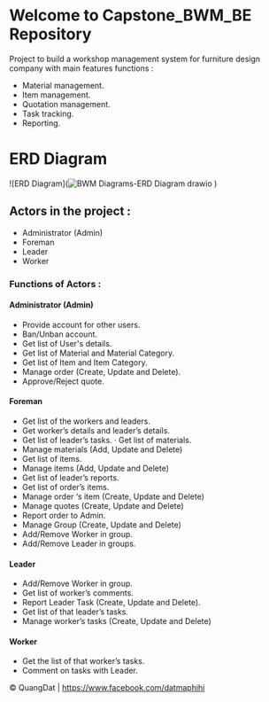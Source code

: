 # Welcome to Capstone_BWM_BE Repository
Project to build a workshop management system for furniture design company with main features functions :  
* Material management. 
* Item management.
* Quotation management. 
* Task tracking. 
* Reporting.
  
# ERD Diagram
![ERD Diagram](![BWM Diagrams-ERD Diagram drawio](https://github.com/QuanggDat/Capstone_BWM_BE/assets/108293525/f8df039f-b5a3-4ef2-9388-0cab003b1496)
)

## Actors in the project :
* Administrator (Admin) 
* Foreman 
* Leader 
* Worker 

### Functions of Actors :

#### Administrator (Admin)
* Provide account for other users. 
* Ban/Unban account. 
* Get list of User's details. 
* Get list of Material and Material Category. 
* Get list of Item and Item Category. 
* Manage order (Create, Update and Delete).
* Approve/Reject quote.
  
#### Foreman
* Get list of the workers and leaders. 
* Get worker’s details and leader’s details. 
* Get list of leader’s tasks. · Get list of materials. 
* Manage materials (Add, Update and Delete) 
* Get list of items. 
* Manage items (Add, Update and Delete) 
* Get list of leader’s reports. 
* Get list of order’s items. 
* Manage order ‘s item (Create, Update and Delete) 
* Manage quotes (Create, Update and Delete) 
* Report order to Admin. 
* Manage Group (Create, Update and Delete) 
* Add/Remove Worker in group. 
* Add/Remove Leader in groups.

#### Leader
* Add/Remove Worker in group. 
* Get list of worker’s comments. 
* Report Leader Task (Create, Update and Delete). 
* Get list of that leader’s tasks. 
* Manage worker’s tasks (Create, Update and Delete)
  
#### Worker
* Get the list of that worker’s tasks. 
* Comment on tasks with Leader.

© QuangDat | https://www.facebook.com/datmaphihi
